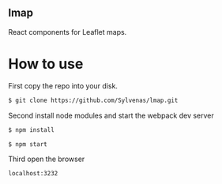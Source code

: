 ## lmap
React components for Leaflet maps.
# How to use
First copy the repo into your disk.
```bash
$ git clone https://github.com/Sylvenas/lmap.git
```
Second install node modules and start the webpack dev server
```bash
$ npm install

$ npm start
```
Third open the browser
```bash
localhost:3232
```